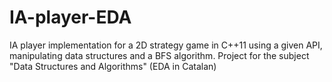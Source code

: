 # IA-player-EDA
IA player implementation for a 2D strategy game in C++11 using a given API, manipulating data structures and a BFS algorithm. Project for the subject "Data Structures and Algorithms" (EDA in Catalan)
